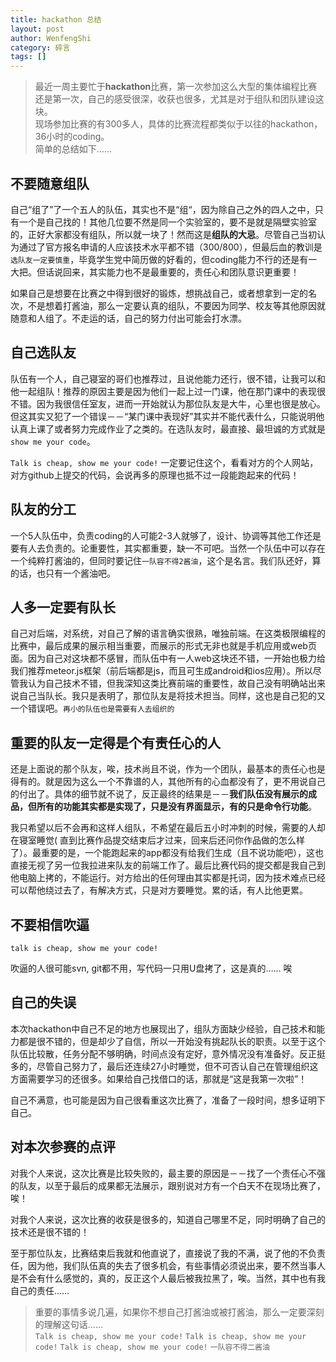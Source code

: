 ```yaml
---
title: hackathon 总结
layout: post
author: WenfengShi
category: 碎言
tags: []
---
```


> 最近一周主要忙于**hackathon**比赛，第一次参加这么大型的集体编程比赛还是第一次，自己的感受很深，收获也很多，尤其是对于组队和团队建设这块。  
现场参加比赛的有300多人，具体的比赛流程都类似于以往的hackathon，36小时的coding。   
简单的总结如下……
  
  
## 不要随意组队   
  
自己“组了”了一个五人的队伍，其实也不是“组“，因为除自己之外的四人之中，只有一个是自己找的！其他几位要不然是同一个实验室的，要不是就是隔壁实验室的，正好大家都没有组队，所以就一块了！然而这是**组队的大忌**。尽管自己当初认为通过了官方报名申请的人应该技术水平都不错（300/800），但最后血的教训是`选队友一定要慎重`，毕竟学生党中简历做的好看的，但coding能力不行的还是有一大把。但话说回来，其实能力也不是最重要的，责任心和团队意识更重要！  
  
如果自己是想要在比赛之中得到很好的锻炼，想挑战自己，或者想拿到一定的名次，不是想着打酱油，那么一定要认真的组队，不要因为同学、校友等其他原因就随意和人组了。不走运的话，自己的努力付出可能会打水漂。  
  
## 自己选队友  
  
队伍有一个人，自己寝室的哥们也推荐过，且说他能力还行，很不错，让我可以和他一起组队！推荐的原因主要是因为他们一起上过一门课，他在那门课中的表现很不错。因为我很信任室友，进而一开始就认为那位队友是大牛，心里也很是放心。但这其实又犯了一个错误－－“某门课中表现好”其实并不能代表什么，只能说明他认真上课了或者努力完成作业了之类的。在选队友时，最直接、最坦诚的方式就是`show me your code`。  
  
`Talk is cheap, show me your code!` 一定要记住这个，看看对方的个人网站，对方github上提交的代码，会说再多的原理也抵不过一段能跑起来的代码！  
  
## 队友的分工  
  
一个5人队伍中，负责coding的人可能2-3人就够了，设计、协调等其他工作还是要有人去负责的。论重要性，其实都重要，缺一不可吧。当然一个队伍中可以存在一个纯粹打酱油的，但同时要记住`一队容不得2酱油`，这个是名言。我们队还好，算的话，也只有一个酱油吧。
  
## 人多一定要有队长  
  
自己对后端，对系统，对自己了解的语言确实很熟，唯独前端。在这类极限编程的比赛中，最后成果的展示相当重要，而展示的形式无非也就是手机应用或web页面。因为自己对这块都不感冒，而队伍中有一人web这块还不错，一开始也极力给我们推荐meteor.js框架（前后端都是js，而且可生成android和ios应用）。所以尽管我认为自己技术不错，但我深知这类比赛前端的重要性，故自己没有明确站出来说自己当队长。我只是表明了，那位队友是将技术担当。同样，这也是自己犯的又一个错误吧。`再小的队伍也是需要有人去组织的`  
  
## 重要的队友一定得是个有责任心的人  
  
还是上面说的那个队友，唉，技术尚且不说，作为一个团队，最基本的责任心也是得有的。就是因为这么一个不靠谱的人，其他所有的心血都没有了，更不用说自己的付出了。具体的细节就不说了，反正最终的结果是－－**我们队伍没有展示的成品，但所有的功能其实都是实现了，只是没有界面显示，有的只是命令行功能**。  
  
我只希望以后不会再和这样人组队，不希望在最后五小时冲刺的时候，需要的人却在寝室睡觉( 直到比赛作品提交结束后才过来，回来后还问你作品做的怎么样了）。最重要的是，一个能跑起来的app都没有给我们生成（且不说功能吧），这也直接无视了另一位我拉进来队友的前端工作了。最后比赛代码的提交都是我自己到他电脑上拷的，不能运行。对方给出的任何理由其实都是托词，因为技术难点已经可以帮他绕过去了，有解决方式，只是对方要睡觉。累的话，有人比他更累。  
  
## 不要相信吹逼  
  
`talk is cheap, show me your code!`  
  
吹逼的人很可能svn, git都不用，写代码一只用U盘拷了，这是真的…… 唉  
  
## 自己的失误  
  
本次hackathon中自己不足的地方也展现出了，组队方面缺少经验，自己技术和能力都是很不错的，但是却少了自信，所以一开始没有挑起队长的职责。以至于这个队伍比较散，任务分配不够明确，时间点没有定好，意外情况没有准备好。反正挺多的，尽管自己努力了，最后还连续27小时睡觉，但不可否认自己在管理组织这方面需要学习的还很多。如果给自己找借口的话，那就是“这是我第一次啦”！   
  
自己不满意，也可能是因为自己很看重这次比赛了，准备了一段时间，想多证明下自己。  
  
## 对本次参赛的点评  
  
对我个人来说，这次比赛是比较失败的，最主要的原因是－－找了一个责任心不强的队友，以至于最后的成果都无法展示，跟别说对方有一个白天不在现场比赛了，唉！
  
对我个人来说，这次比赛的收获是很多的，知道自己哪里不足，同时明确了自己的技术还是很不错的！  
  
至于那位队友，比赛结束后我就和他直说了，直接说了我的不满，说了他的不负责任，因为他，我们队伍真的失去了很多机会，有些事情必须说出来，要不然当事人是不会有什么感觉的，真的，反正这个人最后被我拉黑了，唉。当然，其中也有我自己的责任……  
  
  
> 重要的事情多说几遍，如果你不想自己打酱油或被打酱油，那么一定要深刻的理解这句话……  
`Talk is cheap, show me your code!`
`Talk is cheap, show me your code!`
`Talk is cheap, show me your code!`
`一队容不得二酱油`
